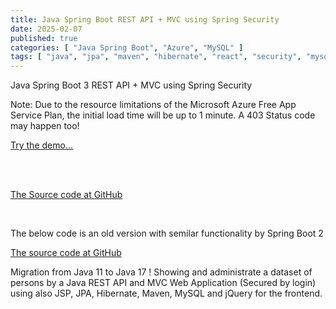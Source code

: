```yaml
---
title: Java Spring Boot REST API + MVC using Spring Security
date: 2025-02-07
published: true
categories: [ "Java Spring Boot", "Azure", "MySQL" ]
tags: [ "java", "jpa", "maven", "hibernate", "react", "security", "mysql", "azure" ]
---
```


Java Spring Boot 3 REST API + MVC using Spring Security

<p>Note: Due to the resource limitations of the Microsoft Azure Free App Service Plan, the initial load time will be up to 1 minute. A 403 Status code may happen too!</p>

<a href="https://pso-rest-secure.azurewebsites.net" target="_blank" title="Java">Try the demo...</a>

<br /><br />

<a href="https://github.com/persteenolsen/spring-boot-3-mvc-rest-security" target="_blank">The Source code at GitHub</a>

<br />

The below code is an old version with semilar functionality by Spring Boot 2

<a href="https://github.com/persteenolsen/springboot-mvc-rest-security" target="_blank">The source code at GitHub</a>

Migration from Java 11 to Java 17 ! Showing and administrate a dataset of persons by a Java REST API and MVC Web Application (Secured by login) using also JSP, JPA, Hibernate, Maven, MySQL and jQuery for the frontend.


